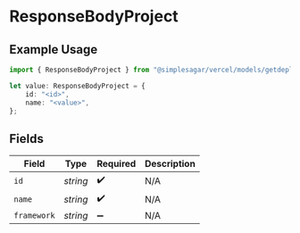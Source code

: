 # ResponseBodyProject

## Example Usage

```typescript
import { ResponseBodyProject } from "@simplesagar/vercel/models/getdeploymentop.js";

let value: ResponseBodyProject = {
    id: "<id>",
    name: "<value>",
};
```

## Fields

| Field              | Type               | Required           | Description        |
| ------------------ | ------------------ | ------------------ | ------------------ |
| `id`               | *string*           | :heavy_check_mark: | N/A                |
| `name`             | *string*           | :heavy_check_mark: | N/A                |
| `framework`        | *string*           | :heavy_minus_sign: | N/A                |